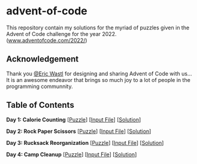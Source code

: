 # advent-of-code
This repository contain my solutions for the myriad of puzzles given in the Advent of Code challenge for the year 2022. (www.adventofcode.com/2022/)

## Acknowledgement
Thank you [@Eric Wastl](https://adventofcode.com/about) for designing and sharing Advent of Code with us... It is an awesome endeavor that brings so much joy to a lot of people in the programming communnity.

## Table of Contents
**Day 1: Calorie Counting** [[Puzzle](https://adventofcode.com/2022/day/1)] [[Input File](/day-1/day-1-input.txt)] [[Solution](/day-1/day-1-solution.py)]

**Day 2: Rock Paper Scissors** [[Puzzle](https://adventofcode.com/2022/day/2)] [[Input File](/day-2/day-2-input.txt)] [[Solution](/day-2/day-2-solution.py)]

**Day 3: Rucksack Reorganization** [[Puzzle](https://adventofcode.com/2022/day/3)] [[Input File](/day-3/day-3-input.txt)] [[Solution](/day-3/day-3-solution.py)]

**Day 4: Camp Cleanup** [[Puzzle](https://adventofcode.com/2022/day/4)] [[Input File](/day-4/day-4-input.txt)] [[Solution](/day-4/day-4-solution.py)]
